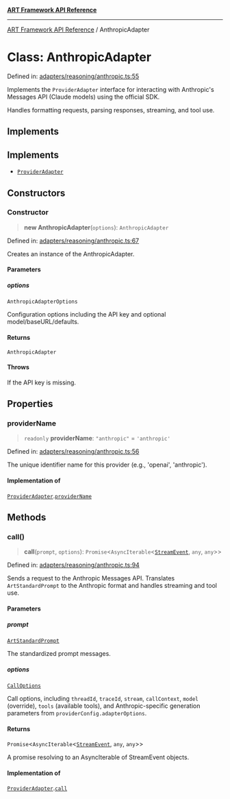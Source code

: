 [**ART Framework API Reference**](../README.md)

***

[ART Framework API Reference](../README.md) / AnthropicAdapter

# Class: AnthropicAdapter

Defined in: [adapters/reasoning/anthropic.ts:55](https://github.com/hashangit/ART/blob/0c4f5068c86b5500db1290baa4792d44ebae7f9e/src/adapters/reasoning/anthropic.ts#L55)

Implements the `ProviderAdapter` interface for interacting with Anthropic's
Messages API (Claude models) using the official SDK.

Handles formatting requests, parsing responses, streaming, and tool use.

## Implements

## Implements

- [`ProviderAdapter`](../interfaces/ProviderAdapter.md)

## Constructors

### Constructor

> **new AnthropicAdapter**(`options`): `AnthropicAdapter`

Defined in: [adapters/reasoning/anthropic.ts:67](https://github.com/hashangit/ART/blob/0c4f5068c86b5500db1290baa4792d44ebae7f9e/src/adapters/reasoning/anthropic.ts#L67)

Creates an instance of the AnthropicAdapter.

#### Parameters

##### options

`AnthropicAdapterOptions`

Configuration options including the API key and optional model/baseURL/defaults.

#### Returns

`AnthropicAdapter`

#### Throws

If the API key is missing.

## Properties

### providerName

> `readonly` **providerName**: `"anthropic"` = `'anthropic'`

Defined in: [adapters/reasoning/anthropic.ts:56](https://github.com/hashangit/ART/blob/0c4f5068c86b5500db1290baa4792d44ebae7f9e/src/adapters/reasoning/anthropic.ts#L56)

The unique identifier name for this provider (e.g., 'openai', 'anthropic').

#### Implementation of

[`ProviderAdapter`](../interfaces/ProviderAdapter.md).[`providerName`](../interfaces/ProviderAdapter.md#providername)

## Methods

### call()

> **call**(`prompt`, `options`): `Promise`\<`AsyncIterable`\<[`StreamEvent`](../interfaces/StreamEvent.md), `any`, `any`\>\>

Defined in: [adapters/reasoning/anthropic.ts:94](https://github.com/hashangit/ART/blob/0c4f5068c86b5500db1290baa4792d44ebae7f9e/src/adapters/reasoning/anthropic.ts#L94)

Sends a request to the Anthropic Messages API.
Translates `ArtStandardPrompt` to the Anthropic format and handles streaming and tool use.

#### Parameters

##### prompt

[`ArtStandardPrompt`](../type-aliases/ArtStandardPrompt.md)

The standardized prompt messages.

##### options

[`CallOptions`](../interfaces/CallOptions.md)

Call options, including `threadId`, `traceId`, `stream`, `callContext`,
                               `model` (override), `tools` (available tools), and Anthropic-specific
                               generation parameters from `providerConfig.adapterOptions`.

#### Returns

`Promise`\<`AsyncIterable`\<[`StreamEvent`](../interfaces/StreamEvent.md), `any`, `any`\>\>

A promise resolving to an AsyncIterable of StreamEvent objects.

#### Implementation of

[`ProviderAdapter`](../interfaces/ProviderAdapter.md).[`call`](../interfaces/ProviderAdapter.md#call)
